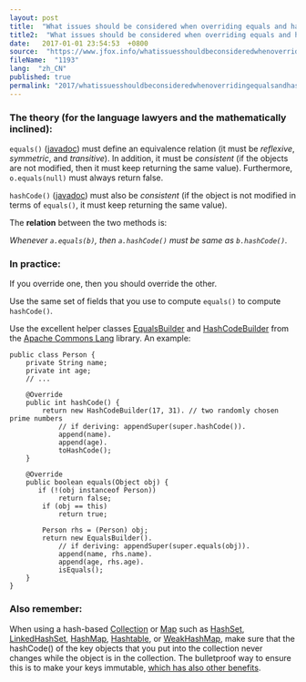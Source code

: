 ```yaml
---
layout: post
title:  "What issues should be considered when overriding equals and hashCode in Java?"
title2:  "What issues should be considered when overriding equals and hashCode in Java"
date:   2017-01-01 23:54:53  +0800
source:  "https://www.jfox.info/whatissuesshouldbeconsideredwhenoverridingequalsandhashcodeinjava.html"
fileName:  "1193"
lang:  "zh_CN"
published: true
permalink: "2017/whatissuesshouldbeconsideredwhenoverridingequalsandhashcodeinjava.html"
---
```


### The theory (for the language lawyers and the mathematically inclined):

`equals()` ([javadoc](https://www.jfox.info/go.php?url=http://docs.oracle.com/javase/7/docs/api/java/lang/Object.html#equals(java.lang.Object))) must define an equivalence relation (it must be *reflexive*, *symmetric*, and *transitive*). In addition, it must be *consistent* (if the objects are not modified, then it must keep returning the same value). Furthermore, `o.equals(null)` must always return false.

`hashCode()` ([javadoc](https://www.jfox.info/go.php?url=http://docs.oracle.com/javase/7/docs/api/java/lang/Object.html#hashCode())) must also be *consistent* (if the object is not modified in terms of `equals()`, it must keep returning the same value).

The **relation** between the two methods is:

*Whenever `a.equals(b)`, then `a.hashCode()` must be same as `b.hashCode()`.*

### In practice:

If you override one, then you should override the other.

Use the same set of fields that you use to compute `equals()` to compute `hashCode()`.

Use the excellent helper classes [EqualsBuilder](https://www.jfox.info/go.php?url=http://commons.apache.org/proper/commons-lang/apidocs/org/apache/commons/lang3/builder/EqualsBuilder.html) and [HashCodeBuilder](https://www.jfox.info/go.php?url=http://commons.apache.org/proper/commons-lang/apidocs/org/apache/commons/lang3/builder/HashCodeBuilder.html) from the [Apache Commons Lang](https://www.jfox.info/go.php?url=http://commons.apache.org/lang/) library. An example:

    public class Person {
        private String name;
        private int age;
        // ...
    
        @Override
        public int hashCode() {
            return new HashCodeBuilder(17, 31). // two randomly chosen prime numbers
                // if deriving: appendSuper(super.hashCode()).
                append(name).
                append(age).
                toHashCode();
        }
    
        @Override
        public boolean equals(Object obj) {
           if (!(obj instanceof Person))
                return false;
            if (obj == this)
                return true;
    
            Person rhs = (Person) obj;
            return new EqualsBuilder().
                // if deriving: appendSuper(super.equals(obj)).
                append(name, rhs.name).
                append(age, rhs.age).
                isEquals();
        }
    }
    

### Also remember:

When using a hash-based [Collection](https://www.jfox.info/go.php?url=http://download.oracle.com/javase/1.4.2/docs/api/java/util/Collection.html) or [Map](https://www.jfox.info/go.php?url=http://download.oracle.com/javase/1.4.2/docs/api/java/util/Map.html) such as [HashSet](https://www.jfox.info/go.php?url=http://download.oracle.com/javase/1.4.2/docs/api/java/util/HashSet.html), [LinkedHashSet](https://www.jfox.info/go.php?url=http://download.oracle.com/javase/1.4.2/docs/api/java/util/LinkedHashSet.html), [HashMap](https://www.jfox.info/go.php?url=http://download.oracle.com/javase/1.4.2/docs/api/java/util/HashMap.html), [Hashtable](https://www.jfox.info/go.php?url=http://download.oracle.com/javase/1.4.2/docs/api/java/util/Hashtable.html), or [WeakHashMap](https://www.jfox.info/go.php?url=http://download.oracle.com/javase/1.4.2/docs/api/java/util/WeakHashMap.html), make sure that the hashCode() of the key objects that you put into the collection never changes while the object is in the collection. The bulletproof way to ensure this is to make your keys immutable, [which has also other benefits](https://www.jfox.info/go.php?url=http://www.javapractices.com/topic/TopicAction.do?Id=29).
